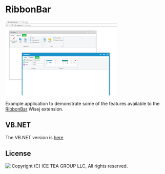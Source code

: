 RibbonBar
====

<img src="../Support/Images/RibbonBarExample.png" width="350" height="233">

Example application to demonstrate some of the features available to the [RibbonBar](https://github.com/iceteagroup/wisej-extensions/tree/master/Wisej.Web.Ext.RibbonBar) Wisej extension.

VB.NET
------
The VB.NET version is [here](https://github.com/iceteagroup/wisej-examples-vb/tree/main/RibbonBar)

License
-------
<img src="http://iceteagroup.com/wp-content/uploads/2017/01/Square-64x64-trasp.png" height="20" align="top"> Copyright (C) ICE TEA GROUP LLC, All rights reserved.
